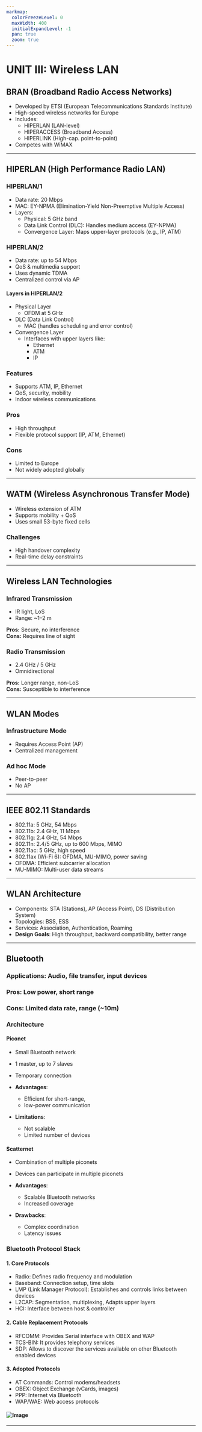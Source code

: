 ```yaml
---
markmap:
  colorFreezeLevel: 0
  maxWidth: 400
  initialExpandLevel: -1
  pan: true
  zoom: true
---
```


# UNIT III: Wireless LAN

## BRAN (Broadband Radio Access Networks)

- Developed by ETSI (European Telecommunications Standards Institute)
- High-speed wireless networks for Europe
- Includes:
  - HIPERLAN (LAN-level)
  - HIPERACCESS (Broadband Access)
  - HIPERLINK (High-cap. point-to-point)
- Competes with WiMAX

---

## HIPERLAN (High Performance Radio LAN)

### HIPERLAN/1

- Data rate: 20 Mbps
- MAC: EY-NPMA (Elimination-Yield Non-Preemptive Multiple Access)
- Layers:
  - Physical: 5 GHz band
  - Data Link Control (DLC): Handles medium access (EY-NPMA)
  - Convergence Layer: Maps upper-layer protocols (e.g., IP, ATM)

### HIPERLAN/2

- Data rate: up to 54 Mbps
- QoS & multimedia support
- Uses dynamic TDMA
- Centralized control via AP

#### Layers in HIPERLAN/2

- Physical Layer
  - OFDM at 5 GHz
- DLC (Data Link Control)
  - MAC (handles scheduling and error control)
- Convergence Layer
  - Interfaces with upper layers like:
    - Ethernet
    - ATM
    - IP

### Features

- Supports ATM, IP, Ethernet
- QoS, security, mobility
- Indoor wireless communications

### Pros

- High throughput
- Flexible protocol support (IP, ATM, Ethernet)

### Cons

- Limited to Europe
- Not widely adopted globally

---

## WATM (Wireless Asynchronous Transfer Mode)

- Wireless extension of ATM
- Supports mobility + QoS
- Uses small 53-byte fixed cells

### Challenges

- High handover complexity
- Real-time delay constraints

---

## Wireless LAN Technologies

### Infrared Transmission

- IR light, LoS
- Range: ~1–2 m

**Pros:** Secure, no interference  
**Cons:** Requires line of sight

### Radio Transmission

- 2.4 GHz / 5 GHz
- Omnidirectional

**Pros:** Longer range, non-LoS  
**Cons:** Susceptible to interference

---

## WLAN Modes

### Infrastructure Mode

- Requires Access Point (AP)
- Centralized management

### Ad hoc Mode

- Peer-to-peer
- No AP

---

## IEEE 802.11 Standards

- 802.11a: 5 GHz, 54 Mbps
- 802.11b: 2.4 GHz, 11 Mbps
- 802.11g: 2.4 GHz, 54 Mbps
- 802.11n: 2.4/5 GHz, up to 600 Mbps, MIMO
- 802.11ac: 5 GHz, high speed
- 802.11ax (Wi-Fi 6): OFDMA, MU-MIMO, power saving
- OFDMA: Efficient subcarrier allocation
- MU-MIMO: Multi-user data streams

---

## WLAN Architecture

- Components: STA (Stations), AP (Access Point), DS (Distribution System)
- Topologies: BSS, ESS
- Services: Association, Authentication, Roaming
- **Design Goals**: High throughput, backward compatibility, better range

---

## Bluetooth

### Applications: Audio, file transfer, input devices

### Pros: Low power, short range

### Cons: Limited data rate, range (~10m)

### Architecture

#### Piconet

- Small Bluetooth network
- 1 master, up to 7 slaves
- Temporary connection

- **Advantages**:

  - Efficient for short-range,
  - low-power communication

- **Limitations**:

  - Not scalable
  - Limited number of devices

#### Scatternet

- Combination of multiple piconets
- Devices can participate in multiple piconets

- **Advantages**:

  - Scalable Bluetooth networks
  - Increased coverage

- **Drawbacks**:
  - Complex coordination
  - Latency issues

### Bluetooth Protocol Stack

#### 1. Core Protocols

- Radio: Defines radio frequency and modulation
- Baseband: Connection setup, time slots
- LMP (Link Manager Protocol): Establishes and controls links between devices
- L2CAP: Segmentation, multiplexing, Adapts upper layers
- HCI: Interface between host & controller

#### 2. Cable Replacement Protocols

- RFCOMM: Provides Serial interface with OBEX and WAP
- TCS-BIN: It provides telephony services
- SDP: Allows to discover the services available on other Bluetooth enabled devices

#### 3. Adopted Protocols

- AT Commands: Control modems/headsets
- OBEX: Object Exchange (vCards, images)
- PPP: Internet via Bluetooth
- WAP/WAE: Web access protocols

#### ![Image](https://blogger.googleusercontent.com/img/b/R29vZ2xl/AVvXsEgsmvhnHayA_LvQ1aAmIAoCeSmXU1nO9Y4I3WNcoEARYXkXc5N08DiZC3BvWh1NByPh6f5T1GzqA4VUnFkOdSflsz3VSxUgsLZrjTe4-x3Vqylm1ZAdOZO6jg9zjXP4cuwWh232v3XVPDi4qMYkJfxtom6EW0MYLP6BQ5wnaJnoqOj5u1xzSgct4bAp/s1280/Bluetooth%20Protocol%20Stack%20Layer.png)

---
